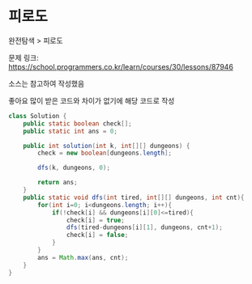 # 피로도

완전탐색 > 피로도

문제 링크: https://school.programmers.co.kr/learn/courses/30/lessons/87946

소스는 참고하여 작성했음<br>

좋아요 많이 받은 코드와 차이가 없기에 해당 코드로 작성<br>

```java
class Solution {
    public static boolean check[];
    public static int ans = 0;

    public int solution(int k, int[][] dungeons) {
        check = new boolean[dungeons.length];

        dfs(k, dungeons, 0);

        return ans;
    }
    public static void dfs(int tired, int[][] dungeons, int cnt){
        for(int i=0; i<dungeons.length; i++){
            if(!check[i] && dungeons[i][0]<=tired){
                check[i] = true;
                dfs(tired-dungeons[i][1], dungeons, cnt+1);
                check[i] = false;
            }
        }
        ans = Math.max(ans, cnt);
    }
}
```
